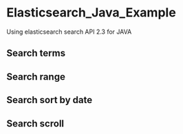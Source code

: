 # Elasticsearch_Java_Example
Using elasticsearch search API 2.3 for JAVA 

## Search terms

## Search range

## Search sort by date

## Search scroll
